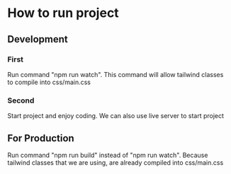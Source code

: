 # How to run project

## Development

### First

Run command "npm run watch". This command will allow tailwind classes to compile into css/main.css

### Second

Start project and enjoy coding. We can also use live server to start project

## For Production

Run command "npm run build" instead of "npm run watch". Because tailwind classes that we are using, are already compiled into css/main.css
